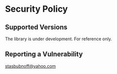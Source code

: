 # Security Policy

## Supported Versions

The library is under development. For reference only.

## Reporting a Vulnerability

stasbubnoff@yahoo.com
